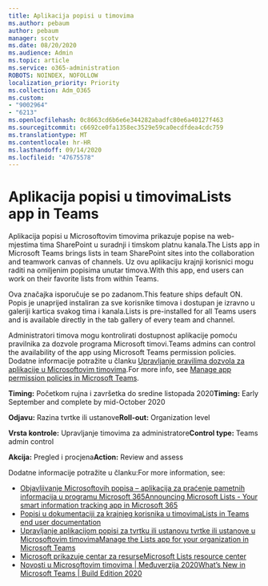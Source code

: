 ```yaml
---
title: Aplikacija popisi u timovima
ms.author: pebaum
author: pebaum
manager: scotv
ms.date: 08/20/2020
ms.audience: Admin
ms.topic: article
ms.service: o365-administration
ROBOTS: NOINDEX, NOFOLLOW
localization_priority: Priority
ms.collection: Adm_O365
ms.custom:
- "9002964"
- "6213"
ms.openlocfilehash: 0c8663cd6b6e6e344282abadfc80e6a40127f463
ms.sourcegitcommit: c6692ce0fa1358ec3529e59ca0ecdfdea4cdc759
ms.translationtype: MT
ms.contentlocale: hr-HR
ms.lasthandoff: 09/14/2020
ms.locfileid: "47675578"
---
```

# <a name="lists-app-in-teams"></a><span data-ttu-id="96bfa-102">Aplikacija popisi u timovima</span><span class="sxs-lookup"><span data-stu-id="96bfa-102">Lists app in Teams</span></span>

<span data-ttu-id="96bfa-103">Aplikacija popisi u Microsoftovim timovima prikazuje popise na web-mjestima tima SharePoint u suradnji i timskom platnu kanala.</span><span class="sxs-lookup"><span data-stu-id="96bfa-103">The Lists app in Microsoft Teams brings lists in team SharePoint sites into the collaboration and teamwork canvas of channels.</span></span> <span data-ttu-id="96bfa-104">Uz ovu aplikaciju krajnji korisnici mogu raditi na omiljenim popisima unutar timova.</span><span class="sxs-lookup"><span data-stu-id="96bfa-104">With this app, end users can work on their favorite lists from within Teams.</span></span>  

<span data-ttu-id="96bfa-105">Ova značajka isporučuje se po zadanom.</span><span class="sxs-lookup"><span data-stu-id="96bfa-105">This feature ships default ON.</span></span> <span data-ttu-id="96bfa-106">Popis je unaprijed instaliran za sve korisnike timova i dostupan je izravno u galeriji kartica svakog tima i kanala.</span><span class="sxs-lookup"><span data-stu-id="96bfa-106">Lists is pre-installed for all Teams users and is available directly in the tab gallery of every team and channel.</span></span>  

<span data-ttu-id="96bfa-107">Administratori timova mogu kontrolirati dostupnost aplikacije pomoću pravilnika za dozvole programa Microsoft timovi.</span><span class="sxs-lookup"><span data-stu-id="96bfa-107">Teams admins can control the availability of the app using Microsoft Teams permission policies.</span></span> <span data-ttu-id="96bfa-108">Dodatne informacije potražite u članku [Upravljanje pravilima dozvola za aplikacije u Microsoftovim timovima](https://docs.microsoft.com/microsoftteams/teams-app-permission-policies).</span><span class="sxs-lookup"><span data-stu-id="96bfa-108">For more info, see [Manage app permission policies in Microsoft Teams](https://docs.microsoft.com/microsoftteams/teams-app-permission-policies).</span></span>

<span data-ttu-id="96bfa-109">**Timing:** Početkom rujna i završetka do sredine listopada 2020</span><span class="sxs-lookup"><span data-stu-id="96bfa-109">**Timing:** Early September and complete by mid-October 2020</span></span>  

<span data-ttu-id="96bfa-110">**Odjavu:** Razina tvrtke ili ustanove</span><span class="sxs-lookup"><span data-stu-id="96bfa-110">**Roll-out:** Organization level</span></span>  

<span data-ttu-id="96bfa-111">**Vrsta kontrole:**  Upravljanje timovima za administratore</span><span class="sxs-lookup"><span data-stu-id="96bfa-111">**Control type:**  Teams admin control</span></span>  

<span data-ttu-id="96bfa-112">**Akcija:**  Pregled i procjena</span><span class="sxs-lookup"><span data-stu-id="96bfa-112">**Action:**  Review and assess</span></span>

<span data-ttu-id="96bfa-113">Dodatne informacije potražite u članku:</span><span class="sxs-lookup"><span data-stu-id="96bfa-113">For more information, see:</span></span> 

- [<span data-ttu-id="96bfa-114">Objavljivanje Microsoftovih popisa – aplikacija za praćenje pametnih informacija u programu Microsoft 365</span><span class="sxs-lookup"><span data-stu-id="96bfa-114">Announcing Microsoft Lists - Your smart information tracking app in Microsoft 365</span></span>](https://techcommunity.microsoft.com/t5/microsoft-365-blog/announcing-microsoft-lists-your-smart-information-tracking-app/ba-p/1372233)
- [<span data-ttu-id="96bfa-115">Popisi u dokumentaciji za krajnjeg korisnika u timovima</span><span class="sxs-lookup"><span data-stu-id="96bfa-115">Lists in Teams end user documentation</span></span>](https://support.microsoft.com/office/get-started-with-lists-in-microsoft-taeams-c971e46b-b36c-491b-9c35-efeddd0297db)
- [<span data-ttu-id="96bfa-116">Upravljanje aplikacijom popisi za tvrtku ili ustanovu tvrtke ili ustanove u Microsoftovim timovima</span><span class="sxs-lookup"><span data-stu-id="96bfa-116">Manage the Lists app for your organization in Microsoft Teams</span></span>](https://docs.microsoft.com/microsoftteams/manage-lists-app)
- [<span data-ttu-id="96bfa-117">Microsoft prikazuje centar za resurse</span><span class="sxs-lookup"><span data-stu-id="96bfa-117">Microsoft Lists resource center</span></span>](https://aka.ms/MSLists)
- [<span data-ttu-id="96bfa-118">Novosti u Microsoftovim timovima | Međuverzija 2020</span><span class="sxs-lookup"><span data-stu-id="96bfa-118">What’s New in Microsoft Teams | Build Edition 2020</span></span>](https://techcommunity.microsoft.com/t5/microsoft-teams-blog/what-s-new-in-microsoft-teams-build-edition-2020/ba-p/1394224)